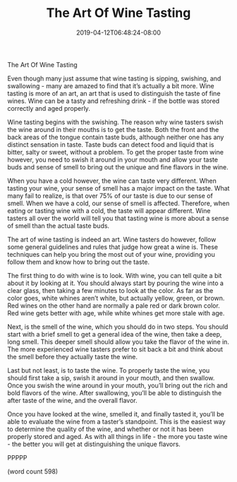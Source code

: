 ﻿---
title: "The Art Of Wine Tasting"
date: 2019-04-12T06:48:24-08:00
description: "Wine And Spirits Tips for Web Success"
featured_image: "/images/Wine And Spirits.jpg"
tags: ["Wine And Spirits"]
---

The Art Of Wine Tasting

Even though many just assume that wine tasting is sipping, swishing, and swallowing - many are amazed to find that it’s actually a bit more.  Wine tasting is more of an art, an art that is used to distinguish the taste of fine wines.  Wine can be a tasty and refreshing drink - if the bottle was stored correctly and aged properly.

Wine tasting begins with the swishing.  The reason why wine tasters swish the wine around in their mouths is to get the taste.  Both the front and the back areas of the tongue contain taste buds, although neither one has any distinct sensation in taste.  Taste buds can detect food and liquid that is bitter, salty or sweet, without a problem.  To get the proper taste from wine however, you need to swish it around in your mouth and allow your taste buds and sense of smell to bring out the unique and fine flavors in the wine.

When you have a cold however, the wine can taste very different.  When tasting your wine, your sense of smell has a major impact on the taste.  What many fail to realize, is that over 75% of our taste is due to our sense of smell.  When we have a cold, our sense of smell is affected.  Therefore, when eating or tasting wine with a cold, the taste will appear different.  Wine tasters all over the world will tell you that tasting wine is more about a sense of smell than the actual taste buds.

The art of wine tasting is indeed an art.  Wine tasters do however, follow some general guidelines and rules that judge how great a wine is.  These techniques can help you bring the most out of your wine, providing you follow them and know how to bring out the taste.

The first thing to do with wine is to look.  With wine, you can tell quite a bit about it by looking at it.  You should always start by pouring the wine into a clear glass, then taking a few minutes to look at the color.  As far as the color goes, white whines aren’t white, but actually yellow, green, or brown.  Red wines on the other hand are normally a pale red or dark brown color.  Red wine gets better with age, while white whines get more stale with age.

Next, is the smell of the wine, which you should do in two steps.  You should start with a brief smell to get a general idea of the wine, then take a deep, long smell.  This deeper smell should allow you take the flavor of the wine in.  The more experienced wine tasters prefer to sit back a bit and think about the smell before they actually taste the wine.  

Last but not least, is to taste the wine.  To properly taste the wine, you should first take a sip, swish it around in your mouth, and then swallow.  Once you swish the wine around in your mouth, you’ll bring out the rich and bold flavors of the wine.  After swallowing, you’ll be able to distinguish the after taste of the wine, and the overall flavor.

Once you have looked at the wine, smelled it, and finally tasted it, you’ll be able to evaluate the wine from a taster’s standpoint.  This is the easiest way to determine the quality of the wine, and whether or not it has been properly stored and aged.  As with all things in life - the more you taste wine - the better you will get at distinguishing the unique flavors.

PPPPP

(word count 598)
